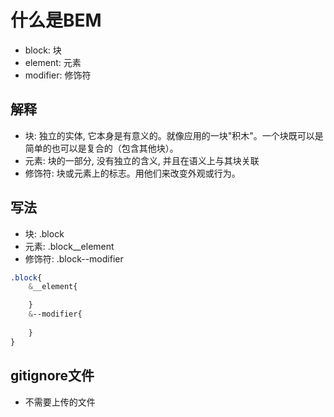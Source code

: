 # 什么是BEM

- block: 块
- element: 元素
- modifier: 修饰符

## 解释

- 块: 独立的实体, 它本身是有意义的。就像应用的一块"积木"。一个块既可以是简单的也可以是复合的（包含其他块）。
- 元素: 块的一部分, 没有独立的含义, 并且在语义上与其块关联
- 修饰符: 块或元素上的标志。用他们来改变外观或行为。

## 写法

- 块: .block
- 元素: .block__element
- 修饰符: .block--modifier

```css
.block{
    &__element{

    }
    &--modifier{
        
    }
}
```

## gitignore文件

- 不需要上传的文件
